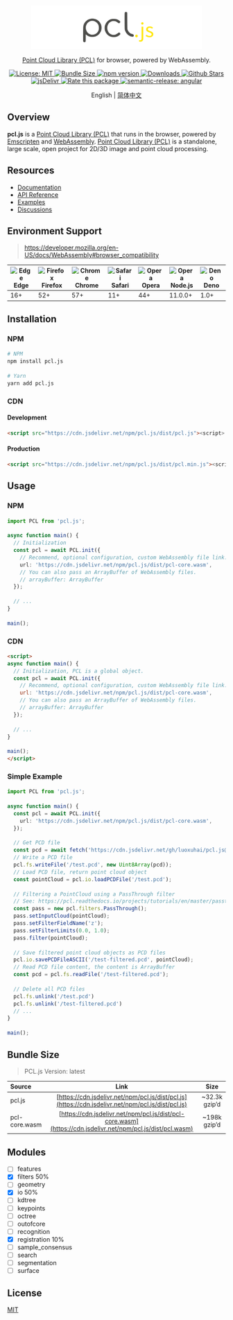 <p align="center">
  <a href="https://pcljs.org" target="_blank"><img style="height: 100px" src="./pcljs.png" title="pcl.js" alt="title="pcl.js"></a>
  <p align="center"><a href="https://github.com/PointCloudLibrary/pcl" target="_blank">Point Cloud Library (PCL)</a> for browser, powered by WebAssembly.</p>
</p>

<p align="center">
 <a href="https://github.com/FoalTS/foal/blob/master/LICENSE">
    <img src="https://img.shields.io/badge/License-MIT-blue.svg" alt="License: MIT">
  </a>
 <a href="https://packagephobia.com/result?p=pcl.js">
    <img src="https://packagephobia.com/badge?p=pcl.js" alt="Bundle Size">
  </a>
    <a href="https://badge.fury.io/js/pcl.js">
    <img src="https://badge.fury.io/js/pcl.js.svg" alt="npm version">
  </a>
  <a href="https://www.npmtrends.com/pcl.js">
    <img src="https://img.shields.io/npm/dm/pcl.js" alt="Downloads" />
  </a>
  <a href="https://github.com/luoxuhai/pcl.js/stargazers">
    <img src="https://img.shields.io/github/stars/luoxuhai/pcl.js" alt="Github Stars" />
  </a>
  <a href="https://www.jsdelivr.com/package/npm/pcl.js">
    <img src="https://data.jsdelivr.com/v1/package/npm/pcl.js/badge?style=rounded" alt="jsDelivr" />
  </a>
  <a href="https://openbase.com/js/pcl.js?utm_source=embedded&amp;utm_medium=badge&amp;utm_campaign=rate-badge">
    <img src="https://badges.openbase.com/js/rating/pcl.js.svg?token=nF4Z9XUsUhOe5yeVDZTPwpdoKqqamFbVBoVA5zbU5iM=" alt="Rate this package" />
  </a>
  <a href="#badge">
    <img alt="semantic-release: angular" src="https://img.shields.io/badge/semantic--release-angular-e10079?logo=semantic-release">
  </a>
</p>

<p align="center">
  English | <a href="./README-zh_CN.md">简体中文</a>
</p>

## Overview

**pcl.js** is a [Point Cloud Library (PCL)](https://github.com/PointCloudLibrary/pcl) that runs in the browser, powered by [Emscripten](https://emscripten.org/index.html) and [WebAssembly](https://webassembly.org/). [Point Cloud Library (PCL)](https://github.com/PointCloudLibrary/pcl) is a standalone, large scale, open project for 2D/3D image and point cloud processing. 

## Resources

- [Documentation](https://pcljs.org/docs/tutorials/intro)
- [API Reference](https://pcljs.org/docs/api/intro)
- [Examples](https://pcljs.org/examples)
- [Discussions](https://github.com/luoxuhai/pcl.js/discussions)

## Environment Support
> https://developer.mozilla.org/en-US/docs/WebAssembly#browser_compatibility

| <img src="https://raw.githubusercontent.com/alrra/browser-logos/main/src/edge/edge_128x128.png" alt="Edge" width="48px" height="48px" /><br/> Edge | <img src="https://raw.githubusercontent.com/alrra/browser-logos/main/src/firefox/firefox_128x128.png" alt="Firefox" width="48px" height="48px" /><br/>Firefox | <img src="https://raw.githubusercontent.com/alrra/browser-logos/main/src/chrome/chrome_128x128.png" alt="Chrome" width="48px" height="48px" /><br/>Chrome | <img src="https://raw.githubusercontent.com/alrra/browser-logos/main/src/safari/safari_128x128.png" alt="Safari" width="48px" height="48px" /><br/>Safari | <img src="https://raw.githubusercontent.com/alrra/browser-logos/main/src/opera/opera_128x128.png" alt="Opera" width="48px" height="48px" /><br/>Opera | <img src="https://raw.githubusercontent.com/alrra/browser-logos/main/src/node.js/node.js_128x128.png" alt="Opera" width="48px" height="48px" /><br/>Node.js | <img src="https://raw.githubusercontent.com/alrra/browser-logos/main/src/deno/deno_128x128.png" alt="Deno" width="48px" height="48px" /> <br/> Deno |
| --------- | --------- | --------- | --------- | --------- | --------- | --------- |
| 16+ | 52+ | 57+ | 11+ | 44+ | 11.0.0+| 1.0+

## Installation

### NPM

```bash
# NPM
npm install pcl.js

# Yarn
yarn add pcl.js
```

### CDN

#### Development

```html
<script src="https://cdn.jsdelivr.net/npm/pcl.js/dist/pcl.js"><script>
```

#### Production

```html
<script src="https://cdn.jsdelivr.net/npm/pcl.js/dist/pcl.min.js"><script>
```

## Usage

### NPM

```typescript
import PCL from 'pcl.js';

async function main() {
  // Initialization
  const pcl = await PCL.init({
    // Recommend, optional configuration, custom WebAssembly file link.
    url: 'https://cdn.jsdelivr.net/npm/pcl.js/dist/pcl-core.wasm',
    // You can also pass an ArrayBuffer of WebAssembly files.
    // arrayBuffer: ArrayBuffer
  });

  // ...
}

main();
```

### CDN

```html
<script>
async function main() {
  // Initialization, PCL is a global object.
  const pcl = await PCL.init({
    // Recommend, optional configuration, custom WebAssembly file link.
    url: 'https://cdn.jsdelivr.net/npm/pcl.js/dist/pcl-core.wasm',
    // You can also pass an ArrayBuffer of WebAssembly files.
    // arrayBuffer: ArrayBuffer
  });

  // ...
}

main();
</script>
```

### Simple Example
```typescript
import PCL from 'pcl.js';

async function main() {
  const pcl = await PCL.init({
    url: 'https://cdn.jsdelivr.net/npm/pcl.js/dist/pcl-core.wasm',
  });

  // Get PCD file
  const pcd = await fetch('https://cdn.jsdelivr.net/gh/luoxuhai/pcl.js@master/data/rops_tutorial/points.pcd').then(res => res.arrayBuffer());
  // Write a PCD file
  pcl.fs.writeFile('/test.pcd', new Uint8Array(pcd));
  // Load PCD file, return point cloud object
  const pointCloud = pcl.io.loadPCDFile('/test.pcd');

  // Filtering a PointCloud using a PassThrough filter
  // See: https://pcl.readthedocs.io/projects/tutorials/en/master/passthrough.html#passthrough
  const pass = new pcl.filters.PassThrough();
  pass.setInputCloud(pointCloud);
  pass.setFilterFieldName('z');
  pass.setFilterLimits(0.0, 1.0);
  pass.filter(pointCloud);

  // Save filtered point cloud objects as PCD files
  pcl.io.savePCDFileASCII('/test-filtered.pcd', pointCloud);
  // Read PCD file content, the content is ArrayBuffer
  const pcd = pcl.fs.readFile('/test-filtered.pcd');

  // Delete all PCD files
  pcl.fs.unlink('/test.pcd')
  pcl.fs.unlink('/test-filtered.pcd')
  // ...
}

main();
```


## Bundle Size

> PCL.js Version: latest

| Source        |                                                    Link                                                     |     Size      |
| :------------ | :---------------------------------------------------------------------------------------------------------: | :-----------: |
| pcl.js        |     [https://cdn.jsdelivr.net/npm/pcl.js/dist/pcl.js](https://cdn.jsdelivr.net/npm/pcl.js/dist/pcl.js)      | ~32.3k gzip’d |
| pcl-core.wasm | [https://cdn.jsdelivr.net/npm/pcl.js/dist/pcl-core.wasm](https://cdn.jsdelivr.net/npm/pcl.js/dist/pcl.wasm) | ~198k gzip’d  |

## Modules

- [ ] features
- [x] filters 50%
- [ ] geometry
- [x] io 50%
- [ ] kdtree
- [ ] keypoints
- [ ] octree
- [ ] outofcore
- [ ] recognition
- [x] registration 10%
- [ ] sample_consensus
- [ ] search
- [ ] segmentation
- [ ] surface

## License

[MIT](https://github.com/luoxuhai/pcl.js/blob/master/LICENSE)
